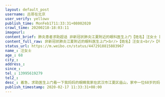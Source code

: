 ```yaml
---
layout: default_post
username: 吕哥在北京
user_verify: yellowv
publish_time: MonFeb1711:33:31+08002020
crawl_time: 20200218-18:03:11
imageurl: 
content_brief: 肺炎患者求助超话 非新冠状肺炎江夏附近的眼科医生上门【姓名】汪女士【年龄】68【所在城市】【所在小区、社区】【患病时间】【联系方式】13995619279【其他紧急联系人】【病情描述】 着急，求助医生上门看一下我妈妈的眼睛         我家在武汉市江夏区庙山，家中一位68岁的妈妈，2月15日 ...全文
content_full_raw: 非新冠状肺炎江夏附近的眼科医生上门<br/>【姓名】汪女士<br/>【年龄】68<br/>【所在城市】<br/>【所在小区、社区】<br/>【患病时间】<br/>【联系方式】13995619279<br/>【其他紧急联系人】<br/>【病情描述】<br/>着急，求助医生上门看一下我妈妈的眼睛我家在武汉市江夏区庙山，家中一位68岁的妈妈，2月15日开始突然左眼看不清(原先右眼因工失明)，今天早上更严重了。我已电话联系了武汉协和、同济本院和爱尔眼科，他们都回复需要先做新冠状肺炎的排查后才能做检查，我们现在很担心，我在外地，因疫情无法返汉，我爸妈一直在江夏庙山，他们体温检查都很正常，也无发烧和咳嗽的症状，怕去医院感染上新冠状肺炎。特再次求助一名江夏附近的眼科医生上门看一下。<adata-url="http://t.cn/ELT0hke"href="http://weibo.com/p/1001018008611000000000000"data-hide=""><spanclass='url-icon'><imgstyle='width:1rem;height:1rem'src='https://h5.sinaimg.cn/upload/2015/09/25/3/timeline_card_small_location_default.png'></span><spanclass="surl-text">北京</span></a>
status_url: https://m.weibo.cn/status/4472918815883967
name_: 汪女士
age_: 68
city_: 
address_: 
since_: 
tel_: 13995619279
tel2_: 
desc_: 着急，求助医生上门看一下我妈妈的眼睛我家在武汉市江夏区庙山，家中一位68岁的妈妈，2月15日开始突然左眼看不清(原先右眼因工失明)，今天早上更严重了。我已电话联系了武汉协和、同济本院和爱尔眼科，他们都回复需要先做新冠状肺炎的排查后才能做检查，我们现在很担心，我在外地，因疫情无法返汉，我爸妈一直在江夏庙山，他们体温检查都很正常，也无发烧和咳嗽的症状，怕去医院感染上新冠状肺炎。特再次求助一名江夏附近的眼科医生上门看一下。<adata-url="http//t.cn/ELT0hke"href="http//weibo.com/p/1001018008611000000000000"data-hide=""><spanclass='url-icon'><imgstyle='width1rem;height1rem'src='https//h5.sinaimg.cn/upload/2015/09/25/3/timeline_card_small_location_default.png'></span><spanclass="surl-text">北京</span></a>
publish_timestamp: 2020-02-17 11:33:31+08:00
---
```

